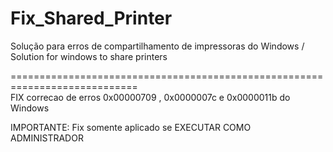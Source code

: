 # Fix_Shared_Printer
Solução para erros de compartilhamento de impressoras do Windows / Solution for windows to share printers


============================================================================            
FIX correcao de erros 0x00000709 , 0x0000007c e 0x0000011b do Windows

IMPORTANTE: Fix somente aplicado se EXECUTAR COMO ADMINISTRADOR
